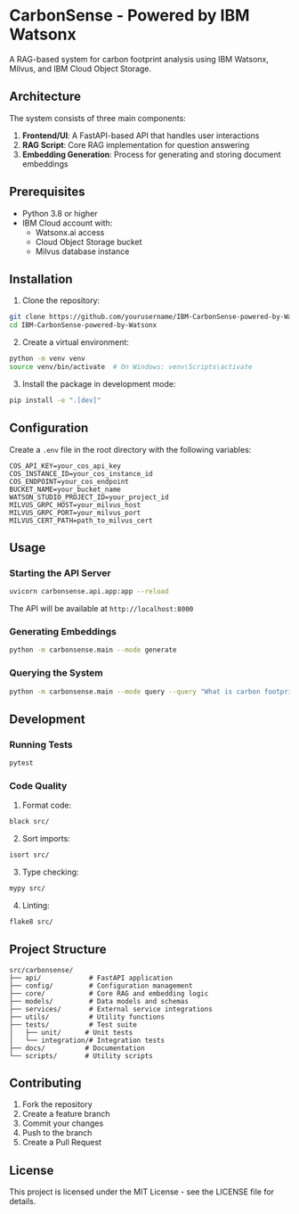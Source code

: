 # CarbonSense - Powered by IBM Watsonx

A RAG-based system for carbon footprint analysis using IBM Watsonx, Milvus, and IBM Cloud Object Storage.

## Architecture

The system consists of three main components:

1. **Frontend/UI**: A FastAPI-based API that handles user interactions
2. **RAG Script**: Core RAG implementation for question answering
3. **Embedding Generation**: Process for generating and storing document embeddings

## Prerequisites

- Python 3.8 or higher
- IBM Cloud account with:
  - Watsonx.ai access
  - Cloud Object Storage bucket
  - Milvus database instance

## Installation

1. Clone the repository:
```bash
git clone https://github.com/yourusername/IBM-CarbonSense-powered-by-Watsonx.git
cd IBM-CarbonSense-powered-by-Watsonx
```

2. Create a virtual environment:
```bash
python -m venv venv
source venv/bin/activate  # On Windows: venv\Scripts\activate
```

3. Install the package in development mode:
```bash
pip install -e ".[dev]"
```

## Configuration

Create a `.env` file in the root directory with the following variables:

```env
COS_API_KEY=your_cos_api_key
COS_INSTANCE_ID=your_cos_instance_id
COS_ENDPOINT=your_cos_endpoint
BUCKET_NAME=your_bucket_name
WATSON_STUDIO_PROJECT_ID=your_project_id
MILVUS_GRPC_HOST=your_milvus_host
MILVUS_GRPC_PORT=your_milvus_port
MILVUS_CERT_PATH=path_to_milvus_cert
```

## Usage

### Starting the API Server

```bash
uvicorn carbonsense.api.app:app --reload
```

The API will be available at `http://localhost:8000`

### Generating Embeddings

```bash
python -m carbonsense.main --mode generate
```

### Querying the System

```bash
python -m carbonsense.main --mode query --query "What is carbon footprint?"
```

## Development

### Running Tests

```bash
pytest
```

### Code Quality

1. Format code:
```bash
black src/
```

2. Sort imports:
```bash
isort src/
```

3. Type checking:
```bash
mypy src/
```

4. Linting:
```bash
flake8 src/
```

## Project Structure

```
src/carbonsense/
├── api/            # FastAPI application
├── config/         # Configuration management
├── core/           # Core RAG and embedding logic
├── models/         # Data models and schemas
├── services/       # External service integrations
├── utils/          # Utility functions
├── tests/          # Test suite
│   ├── unit/      # Unit tests
│   └── integration/# Integration tests
├── docs/          # Documentation
└── scripts/       # Utility scripts
```

## Contributing

1. Fork the repository
2. Create a feature branch
3. Commit your changes
4. Push to the branch
5. Create a Pull Request

## License

This project is licensed under the MIT License - see the LICENSE file for details.
